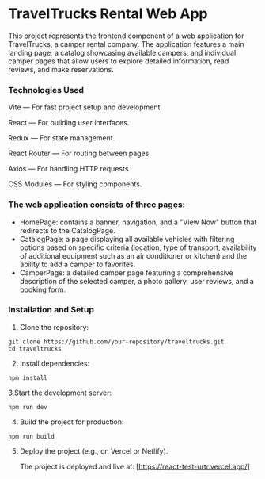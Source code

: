 # TravelTrucks Rental Web App

This project represents the frontend component of a web application for TravelTrucks, a camper rental company. The application features a main landing page, a catalog showcasing available campers, and individual camper pages that allow users to explore detailed information, read reviews, and make reservations.

### Technologies Used

Vite — For fast project setup and development.

React — For building user interfaces.

Redux — For state management.

React Router — For routing between pages.

Axios — For handling HTTP requests.

CSS Modules — For styling components.

### The web application consists of three pages:

- HomePage: contains a banner, navigation, and a "View Now" button that redirects to the CatalogPage.
- CatalogPage: a page displaying all available vehicles with filtering options based on specific criteria (location, type of transport, availability of additional equipment such as an air conditioner or kitchen) and the ability to add a camper to favorites.
- CamperPage: a detailed camper page featuring a comprehensive description of the selected camper, a photo gallery, user reviews, and a booking form.

### Installation and Setup

1. Clone the repository:

```
git clone https://github.com/your-repository/traveltrucks.git
cd traveltrucks
```

2. Install dependencies:

```
npm install
```

3.Start the development server:

```
npm run dev
```

4. Build the project for production:

```
npm run build
```

5. Deploy the project (e.g., on Vercel or Netlify).

   The project is deployed and live at: [https://react-test-urtr.vercel.app/]
